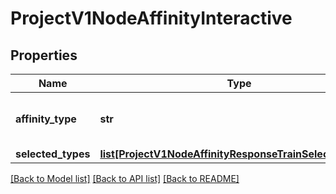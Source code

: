 # ProjectV1NodeAffinityInteractive

## Properties
Name | Type | Description | Notes
------------ | ------------- | ------------- | -------------
**affinity_type** | **str** | The type of affinity of the jobs on the nodes. | [optional] 
**selected_types** | [**list[ProjectV1NodeAffinityResponseTrainSelectedTypes]**](ProjectV1NodeAffinityResponseTrainSelectedTypes.md) |  | [optional] 

[[Back to Model list]](../README.md#documentation-for-models) [[Back to API list]](../README.md#documentation-for-api-endpoints) [[Back to README]](../README.md)

